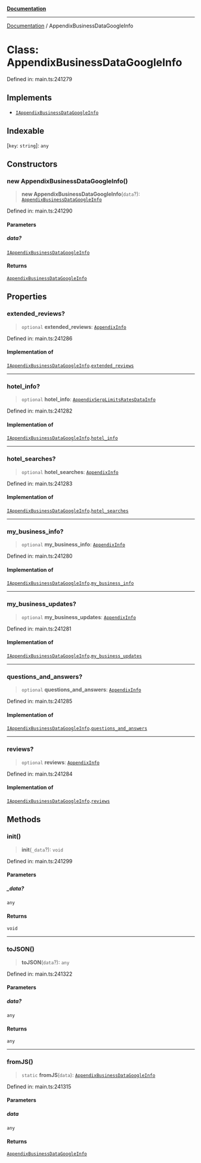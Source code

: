 [**Documentation**](../README.md)

***

[Documentation](../README.md) / AppendixBusinessDataGoogleInfo

# Class: AppendixBusinessDataGoogleInfo

Defined in: main.ts:241279

## Implements

- [`IAppendixBusinessDataGoogleInfo`](../interfaces/IAppendixBusinessDataGoogleInfo.md)

## Indexable

\[`key`: `string`\]: `any`

## Constructors

### new AppendixBusinessDataGoogleInfo()

> **new AppendixBusinessDataGoogleInfo**(`data`?): [`AppendixBusinessDataGoogleInfo`](AppendixBusinessDataGoogleInfo.md)

Defined in: main.ts:241290

#### Parameters

##### data?

[`IAppendixBusinessDataGoogleInfo`](../interfaces/IAppendixBusinessDataGoogleInfo.md)

#### Returns

[`AppendixBusinessDataGoogleInfo`](AppendixBusinessDataGoogleInfo.md)

## Properties

### extended\_reviews?

> `optional` **extended\_reviews**: [`AppendixInfo`](AppendixInfo.md)

Defined in: main.ts:241286

#### Implementation of

[`IAppendixBusinessDataGoogleInfo`](../interfaces/IAppendixBusinessDataGoogleInfo.md).[`extended_reviews`](../interfaces/IAppendixBusinessDataGoogleInfo.md#extended_reviews)

***

### hotel\_info?

> `optional` **hotel\_info**: [`AppendixSerpLimitsRatesDataInfo`](AppendixSerpLimitsRatesDataInfo.md)

Defined in: main.ts:241282

#### Implementation of

[`IAppendixBusinessDataGoogleInfo`](../interfaces/IAppendixBusinessDataGoogleInfo.md).[`hotel_info`](../interfaces/IAppendixBusinessDataGoogleInfo.md#hotel_info)

***

### hotel\_searches?

> `optional` **hotel\_searches**: [`AppendixInfo`](AppendixInfo.md)

Defined in: main.ts:241283

#### Implementation of

[`IAppendixBusinessDataGoogleInfo`](../interfaces/IAppendixBusinessDataGoogleInfo.md).[`hotel_searches`](../interfaces/IAppendixBusinessDataGoogleInfo.md#hotel_searches)

***

### my\_business\_info?

> `optional` **my\_business\_info**: [`AppendixInfo`](AppendixInfo.md)

Defined in: main.ts:241280

#### Implementation of

[`IAppendixBusinessDataGoogleInfo`](../interfaces/IAppendixBusinessDataGoogleInfo.md).[`my_business_info`](../interfaces/IAppendixBusinessDataGoogleInfo.md#my_business_info)

***

### my\_business\_updates?

> `optional` **my\_business\_updates**: [`AppendixInfo`](AppendixInfo.md)

Defined in: main.ts:241281

#### Implementation of

[`IAppendixBusinessDataGoogleInfo`](../interfaces/IAppendixBusinessDataGoogleInfo.md).[`my_business_updates`](../interfaces/IAppendixBusinessDataGoogleInfo.md#my_business_updates)

***

### questions\_and\_answers?

> `optional` **questions\_and\_answers**: [`AppendixInfo`](AppendixInfo.md)

Defined in: main.ts:241285

#### Implementation of

[`IAppendixBusinessDataGoogleInfo`](../interfaces/IAppendixBusinessDataGoogleInfo.md).[`questions_and_answers`](../interfaces/IAppendixBusinessDataGoogleInfo.md#questions_and_answers)

***

### reviews?

> `optional` **reviews**: [`AppendixInfo`](AppendixInfo.md)

Defined in: main.ts:241284

#### Implementation of

[`IAppendixBusinessDataGoogleInfo`](../interfaces/IAppendixBusinessDataGoogleInfo.md).[`reviews`](../interfaces/IAppendixBusinessDataGoogleInfo.md#reviews)

## Methods

### init()

> **init**(`_data`?): `void`

Defined in: main.ts:241299

#### Parameters

##### \_data?

`any`

#### Returns

`void`

***

### toJSON()

> **toJSON**(`data`?): `any`

Defined in: main.ts:241322

#### Parameters

##### data?

`any`

#### Returns

`any`

***

### fromJS()

> `static` **fromJS**(`data`): [`AppendixBusinessDataGoogleInfo`](AppendixBusinessDataGoogleInfo.md)

Defined in: main.ts:241315

#### Parameters

##### data

`any`

#### Returns

[`AppendixBusinessDataGoogleInfo`](AppendixBusinessDataGoogleInfo.md)
